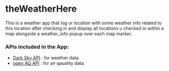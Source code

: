 # theWeatherHere
This is a weather app that log ur location with some weather info related to this location after checking in and display all locations u checked in within a map alongside a weather_info popup over each map marker.

### APIs included in the App:
  - [Dark Sky API](https://darksky.net/dev) : for weather data.
  -  [open AQ API](https://openaq.org/) : for air qauality data.
